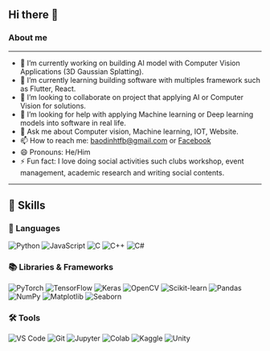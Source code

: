 ## Hi there 👋

<!--
**BAoD1nH/BAoD1nH** is a ✨ _special_ ✨ repository because its `README.md` (this file) appears on your GitHub profile.

Here are some ideas to get you started:

- 🔭 I’m currently working on ...
- 🌱 I’m currently learning ...
- 👯 I’m looking to collaborate on ...
- 🤔 I’m looking for help with ...
- 💬 Ask me about ...
- 📫 How to reach me: ...
- 😄 Pronouns: ...
- ⚡ Fun fact: ...
-->
### About me
---

- 🔭 I’m currently working on building AI model with Computer Vision Applications (3D Gaussian Splatting).
- 🌱 I’m currently learning building software with multiples framework such as Flutter, React.
- 👯 I’m looking to collaborate on project that applying AI or Computer Vision for solutions.
- 🤔 I’m looking for help with applying Machine learning or Deep learning models into software in real life.
- 💬 Ask me about Computer vision, Machine learning, IOT, Website.
- 📫 How to reach me: baodinhtfb@gmail.com or [Facebook](https://www.facebook.com/bao.inh.686879)
- 😄 Pronouns: He/Him
- ⚡ Fun fact: I love doing social activities such clubs workshop, event management, academic research and writing social contents.
---
## 🚀 Skills

### 📝 Languages  
![Python](https://img.shields.io/badge/-Python-3776AB?logo=python&logoColor=white) 
![JavaScript](https://img.shields.io/badge/-JavaScript-F7DF1E?logo=javascript&logoColor=black)
![C](https://img.shields.io/badge/-C-A8B9CC?logo=c&logoColor=white)
![C++](https://img.shields.io/badge/-C++-00599C?logo=c%2B%2B&logoColor=white)
![C#](https://img.shields.io/badge/-C%23-239120?logo=c-sharp&logoColor=white)


### 📚 Libraries & Frameworks  
![PyTorch](https://img.shields.io/badge/-PyTorch-EE4C2C?logo=pytorch&logoColor=white)
![TensorFlow](https://img.shields.io/badge/-TensorFlow-FF6F00?logo=tensorflow&logoColor=white)
![Keras](https://img.shields.io/badge/-Keras-D00000?logo=keras&logoColor=white)
![OpenCV](https://img.shields.io/badge/-OpenCV-5C3EE8?logo=opencv&logoColor=white)
![Scikit-learn](https://img.shields.io/badge/-Scikit--learn-F7931E?logo=scikit-learn&logoColor=white)
![Pandas](https://img.shields.io/badge/-Pandas-150458?logo=pandas&logoColor=white)
![NumPy](https://img.shields.io/badge/-NumPy-013243?logo=numpy&logoColor=white)
![Matplotlib](https://img.shields.io/badge/-Matplotlib-11557C?logo=plotly&logoColor=white)
![Seaborn](https://img.shields.io/badge/-Seaborn-2E91E5?logo=python&logoColor=white)

### 🛠 Tools  
![VS Code](https://img.shields.io/badge/-VSCode-007ACC?logo=visual-studio-code&logoColor=white)
![Git](https://img.shields.io/badge/-Git-F05032?logo=git&logoColor=white)
![Jupyter](https://img.shields.io/badge/-Jupyter-F37626?logo=jupyter&logoColor=white)
![Colab](https://img.shields.io/badge/-Google%20Colab-F9AB00?logo=google-colab&logoColor=white)
![Kaggle](https://img.shields.io/badge/-Kaggle-20BEFF?logo=kaggle&logoColor=white)
![Unity](https://img.shields.io/badge/-Unity-000000?logo=unity&logoColor=white)
